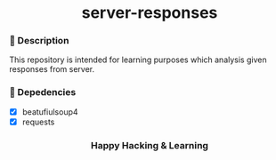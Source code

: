 # <div align="center"> server-responses </div>

### 🧾 Description 
This repository is intended for learning purposes which analysis given responses from server.

### 🔎 Depedencies
- [x] beatufiulsoup4
- [x] requests

### <div align="center"> Happy Hacking & Learning </div>
